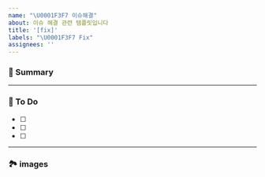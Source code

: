 ```yaml
---
name: "\U0001F3F7 이슈해결"
about: 이슈 해결 관련 템플릿입니다
title: '[fix]'
labels: "\U0001F3F7️ Fix"
assignees: ''
---
```


### 🚀 Summary

<!-- A brief description of the issue. -->

---

### 📝 To Do

<!-- Write what you need to do -->

- [ ]
- [ ]
- [ ]

---

### 🏞️ images

<!-- Capture related images -->
